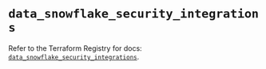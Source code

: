 # `data_snowflake_security_integrations`

Refer to the Terraform Registry for docs: [`data_snowflake_security_integrations`](https://registry.terraform.io/providers/snowflake-labs/snowflake/0.96.0/docs/data-sources/security_integrations).
